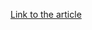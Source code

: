 [Link to the article](https://cybersecuritynews.com/threat-actors-stolen-over-3-2-billion-login-credentials/)
